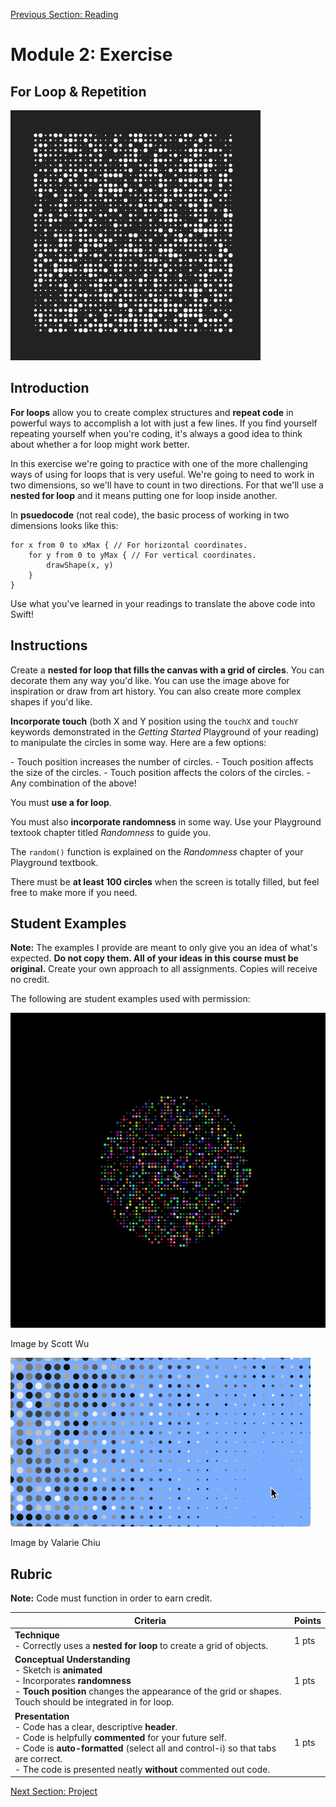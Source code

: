 [Previous Section: Reading](1_READING.md)

# Module 2: Exercise

## For Loop & Repetition

![Grid of circles](images/grid.png)

## Introduction

**For loops** allow you to create complex structures and **repeat code** in powerful ways to accomplish a lot with just a few lines. If you find yourself repeating yourself when you're coding, it's always a good idea to think about whether a for loop might work better.

In this exercise we're going to practice with one of the more challenging ways of using for loops that is very useful. We're going to need to work in two dimensions, so we'll have to count in two directions. For that we'll use a **nested for loop** and it means putting one for loop inside another.

In **psuedocode** (not real code), the basic process of working in two dimensions looks like this:

```pseudocode
for x from 0 to xMax { // For horizontal coordinates.
	for y from 0 to yMax { // For vertical coordinates.
		drawShape(x, y)
	}
}
```

Use what you've learned in your readings to translate the above code into Swift!

## Instructions

Create a **nested for loop that fills the canvas with a grid of circles**. You can decorate them any way you'd like. You can use the image above  for inspiration or draw from art history. You can also create more complex shapes if you'd like.

**Incorporate touch** (both X and Y position using the `touchX` and `touchY` keywords demonstrated in the *Getting Started* Playground of your reading) to manipulate the circles in some way. Here are a few options:

\- Touch position increases the number of circles.
\- Touch position affects the size of the circles.
\- Touch position affects the colors of the circles.
\- Any combination of the above!

You must **use a for loop**.

You must also **incorporate randomness** in some way. Use your Playground textook chapter titled *Randomness* to guide you.

The `random()` function is explained on the *Randomness* chapter of your Playground textbook.

There must be **at least 100 circles** when the screen is totally filled, but feel free to make more if you need.

## Student Examples

**Note:** The examples I provide are meant to only give you an idea of what's expected. **Do not copy them. All of your ideas in this course must be original.** Create your own approach to all assignments. Copies will receive no credit.

The following are student examples used with permission:

![Scott_Wu_For_Loop](images/Scott_Wu_For_Loop.gif)

Image by Scott Wu

![Valarie_Chiu_ForLoop](images/Valarie_Chiu_For_Loop.gif)

Image by Valarie Chiu

## Rubric

**Note:** Code must function in order to earn credit.

| Criteria                                                     | Points |
| ------------------------------------------------------------ | ------ |
| **Technique**<br />- Correctly uses a **nested for loop** to create a grid of objects. | 1 pts  |
| **Conceptual Understanding**<br />- Sketch is **animated**<br />- Incorporates **randomness**<br />- **Touch position** changes the appearance of the grid or shapes. Touch should be integrated in for loop. | 1 pts  |
| **Presentation**<br />- Code has a clear, descriptive **header**.<br />- Code is helpfully **commented** for your future self.<br />- Code is **auto-formatted** (select all and control-i) so that tabs are correct.<br />- The code is presented neatly **without** commented out code. | 1 pts  |

[Next Section: Project](3_PROJECT.md)